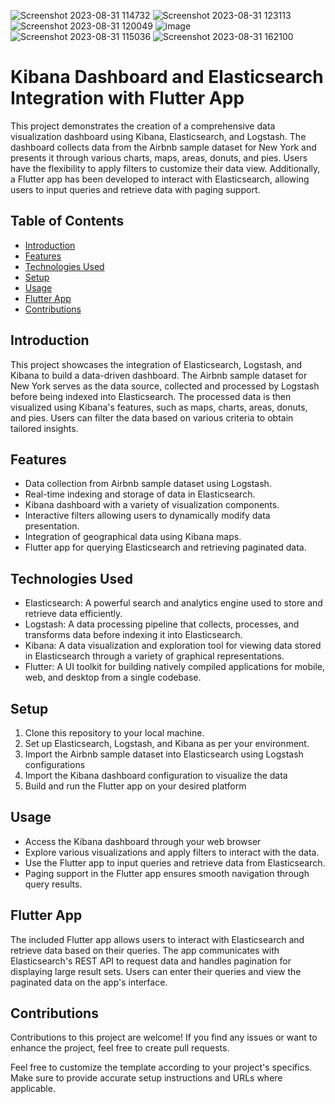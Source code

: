 
![Screenshot 2023-08-31 114732](https://github.com/AyhanAllahverdiyev/ElasticSearch-Kibana-Logstash-/assets/115575562/fdcc5be8-da3c-4a56-9d8e-e4184bc0c880)
![Screenshot 2023-08-31 123113](https://github.com/AyhanAllahverdiyev/ElasticSearch-Kibana-Logstash-/assets/115575562/b4b2b69e-36fe-4dbb-91c1-133259dd49ba)
![Screenshot 2023-08-31 120049](https://github.com/AyhanAllahverdiyev/ElasticSearch-Kibana-Logstash-/assets/115575562/ddcc100f-0321-4fcb-a5ac-5b1ec430d47c)
![image](https://github.com/AyhanAllahverdiyev/ElasticSearch-Kibana-Logstash-/assets/115575562/12c0187a-c7af-4d5a-990b-ac68f666099e)
![Screenshot 2023-08-31 115036](https://github.com/AyhanAllahverdiyev/ElasticSearch-Kibana-Logstash-/assets/115575562/dfb10e80-516d-4265-aee2-1167f9b28bcb)
![Screenshot 2023-08-31 162100](https://github.com/AyhanAllahverdiyev/ElasticSearch-Kibana-Logstash-/assets/115575562/a7512e24-a86d-4eaf-9205-fd975a7525dc)






# Kibana Dashboard and Elasticsearch Integration with Flutter App

This project demonstrates the creation of a comprehensive data visualization dashboard using Kibana, Elasticsearch, and Logstash. The dashboard collects data from the Airbnb sample dataset for New York and presents it through various charts, maps, areas, donuts, and pies. Users have the flexibility to apply filters to customize their data view. Additionally, a Flutter app has been developed to interact with Elasticsearch, allowing users to input queries and retrieve data with paging support.

## Table of Contents
- [Introduction](#introduction)
- [Features](#features)
- [Technologies Used](#technologies-used)
- [Setup](#setup)
- [Usage](#usage)
- [Flutter App](#flutter-app)
- [Contributions](#contributions)


## Introduction

This project showcases the integration of Elasticsearch, Logstash, and Kibana to build a data-driven dashboard. The Airbnb sample dataset for New York serves as the data source, collected and processed by Logstash before being indexed into Elasticsearch. The processed data is then visualized using Kibana's features, such as maps, charts, areas, donuts, and pies. Users can filter the data based on various criteria to obtain tailored insights.

## Features

- Data collection from Airbnb sample dataset using Logstash.
- Real-time indexing and storage of data in Elasticsearch.
- Kibana dashboard with a variety of visualization components.
- Interactive filters allowing users to dynamically modify data presentation.
- Integration of geographical data using Kibana maps.
- Flutter app for querying Elasticsearch and retrieving paginated data.

## Technologies Used

- Elasticsearch: A powerful search and analytics engine used to store and retrieve data efficiently.
- Logstash: A data processing pipeline that collects, processes, and transforms data before indexing it into Elasticsearch.
- Kibana: A data visualization and exploration tool for viewing data stored in Elasticsearch through a variety of graphical representations.
- Flutter: A UI toolkit for building natively compiled applications for mobile, web, and desktop from a single codebase.

## Setup

1. Clone this repository to your local machine.
2. Set up Elasticsearch, Logstash, and Kibana as per your environment.  
3. Import the Airbnb sample dataset into Elasticsearch using Logstash configurations 
4. Import the Kibana dashboard configuration to visualize the data  
5. Build and run the Flutter app on your desired platform

## Usage

- Access the Kibana dashboard through your web browser 
- Explore various visualizations and apply filters to interact with the data.
- Use the Flutter app to input queries and retrieve data from Elasticsearch.
- Paging support in the Flutter app ensures smooth navigation through query results.

## Flutter App

The included Flutter app allows users to interact with Elasticsearch and retrieve data based on their queries. The app communicates with Elasticsearch's REST API to request data and handles pagination for displaying large result sets. Users can enter their queries and view the paginated data on the app's interface.

## Contributions

Contributions to this project are welcome! If you find any issues or want to enhance the project, feel free to create pull requests.


Feel free to customize the template according to your project's specifics. Make sure to provide accurate setup instructions and URLs where applicable.
